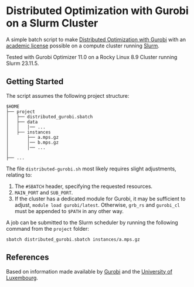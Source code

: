 # Distributed Optimization with Gurobi on a Slurm Cluster

A simple batch script to make [Distributed Optimization with Gurobi](https://www.gurobi.com/solutions/distributed-optimization/) with an [academic license](https://support.gurobi.com/hc/en-us/articles/4408438050705-How-do-I-create-a-cluster-of-distributed-workers-as-an-academic) possible on a compute cluster running [Slurm](https://slurm.schedmd.com/documentation.html).

Tested with Gurobi Optimizer 11.0 on a Rocky Linux 8.9 Cluster running Slurm 23.11.5.

## Getting Started

The script assumes the following project structure:
```
$HOME
├── project
│   ├── distributed_gurobi.sbatch
│   ├── data
│   │   │── ...
│   ├── instances
│       ├── a.mps.gz
│       │── b.mps.gz
│       │── ...
│       
├── ...
```

The file `distributed-gurobi.sh` most likely requires slight adjustments, relating to:
1. The `#SBATCH` header, specifying the requested resources.
2. `MAIN_PORT` and `SUB_PORT`.
3. If the cluster has a dedicated module for Gurobi, it may be sufficient to adjust, `module load gurobi/latest`. Otherwise, `grb_rs` and `gurobi_cl` must be appended to `$PATH` in any other way.

A job can be submitted to the Slurm scheduler by running the following command from the `project` folder:

```sbatch distributed_gurobi.sbatch instances/a.mps.gz```




## References
Based on information made available by [Gurobi](https://www.gurobi.com/wp-content/plugins/hd_documentations/documentation/11.0/remoteservices.pdf) and the [University of Luxembourg](https://ulhpc-tutorials.readthedocs.io/en/latest/maths/Cplex-Gurobi/).
